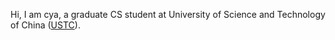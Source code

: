 Hi, I am cya, a graduate CS student at University of Science and Technology of China ([USTC](http://en.ustc.edu.cn/)).
